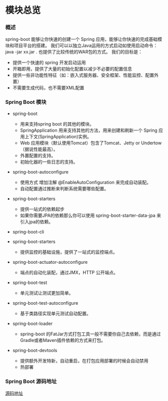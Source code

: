 # 模块总览

### 概述
spring-boot 能够让你快速的创建一个 Spring 应用，能够让你快速的完成基础模块和项目平台的搭建。
我们可以以独立Java运用的方式启动如使用启动命令：java -jar xx.jar . 也提供了比较传统的WAR包的方式。
我们的目标是：
  * 提供一个快速的 spring 开发启动运用
  * 开箱即用，提供了大量的初始化配置以减少不必要的配置信息
  * 提供一些非功能性特征（如：嵌入式服务器、安全框架、性能监控、配置外置）
  * 不需要生成代码，也不需要XML配置

### Spring Boot 模块

* spring-boot 
  * 用来支持spring boot 的其他的模块。
  * SpringApplication 用来支持其他的方法，用来创建和刷新一个 Spring 应用上下文(SpringApplication)实例。
  * Web 应用模块（默认使用Tomcat）包含了Tomcat、Jetty or Undertow（据说性能最高）。
  * 外置配置的支持。
  * 初始化器的一些日志的支持。

* spring-boot-autoconfigure 
  * 使用方式 增加注解 @EnableAutoConfiguration 来完成自动装配。
  * 自动配置通过推断来判断系统需要哪些配置。
  
* spring-boot-starters
  * 提供一站式的依赖起步
  * 如果你需要JPA的依赖那么你可以使用 spring-boot-starter-data-jpa 来引入jpa的依赖。

* spring-boot-cli

* spring-boot-starters
  * 提供监控的基础设施，提供了一站式的监控端点。

* spring-boot-actuator-autoconfigure
  * 端点的自动化装配，通过JMX，HTTP 公开端点。
  
* spring-boot-test
  * 单元测试让测试更加简单。
  
* spring-boot-test-autoconfigure
  * 基于类路径实现单元测试自动配置。

* spring-boot-loader
  * spring-boot 的FatJar方式打包工具一般不需要你自己去依赖，而是通过Gradle或者Maven插件依赖的方式来打包。
 
* spring-boot-devtools
  * 提供额外开发特新，自动重启，在打包应用部署的时候会自动禁用
  * 热部署
  
### Spring Boot 源码地址

[源码地址](https://github.com/spring-projects/spring-boot)
